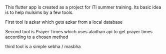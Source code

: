 This flutter app is created as a project for iTi summer training. Its basic idea is to help mulsims by a few tools.

First tool is azkar which gets azkar from a local database

Second tool is Prayer Times which uses aladhan api to get prayer times according to a chosen method

third tool is a simple sebha / masbha
